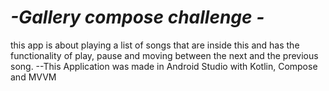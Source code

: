 # *-Gallery compose challenge -*
this app is about playing a list of songs that are inside this and has the functionality of play, pause and moving between the next and the previous song.
--This Application was made in Android Studio with Kotlin, Compose and MVVM

